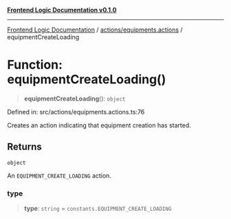 [**Frontend Logic Documentation v0.1.0**](../../../README.md)

***

[Frontend Logic Documentation](../../../modules.md) / [actions/equipments.actions](../README.md) / equipmentCreateLoading

# Function: equipmentCreateLoading()

> **equipmentCreateLoading**(): `object`

Defined in: src/actions/equipments.actions.ts:76

Creates an action indicating that equipment creation has started.

## Returns

`object`

An `EQUIPMENT_CREATE_LOADING` action.

### type

> **type**: `string` = `constants.EQUIPMENT_CREATE_LOADING`
